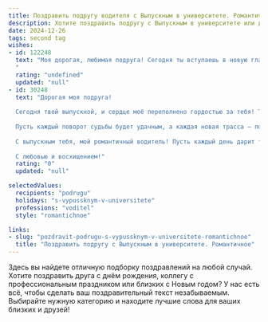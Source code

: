 ```yaml
---
title: Поздравить подругу водителя с Выпускным в университете. Романтичное
description: Хотите поздравить подругу с Выпускным в университете или другим праздником? Наш ИИ создаст незабываемое поздравление, а вы обязательно выделитесь среди других.  
date: 2024-12-26
tags: second tag
wishes:
- id: 122248
  text: "Моя дорогая, любимая подруга! Сегодня ты вступаешь в новую главу своей жизни, оставляя позади студенческие годы и отправляясь в увлекательное путешествие под названием \"взрослая жизнь\".  Твоя профессия водителя – это путь, полный приключений, новых встреч и открытий дорог. Пусть твой путь будет лёгким и ровным, как идеально выровненная трасса,  а каждая поездка – незабываемым приключением.  Желаю тебе, чтобы твой профессиональный путь  был полон ярких маршрутов и  верных попутчиков.  Пусть  любовь и счастье сопровождают тебя на каждом километре твоей жизни. С выпускным, дорогая!
  "
  rating: "undefined"
  updated: "null"
- id: 30248
  text: "Дорогая моя подруга!
  
  Сегодня твой выпускной, и сердце моё переполнено гордостью за тебя! Ты стала не просто профессионалом в своей области, но и вдохновением для всех нас. Вместо привычных дорог ты открываешь новые горизонты, и в этом мире скорости и свободы ты будешь светом, который ведет за собой.
  
  Пусть каждый поворот судьбы будет удачным, а каждая новая трасса — полной захватывающих эмоций и приятных сюрпризов. Желаю тебе смело мчаться по жизни, словно на своём любимом автомобиле, и никогда не терять веру в свои мечты.
  
  С выпускным тебя, мой романтичный водитель! Пусть каждый день дарит тебе радость и любовь, а твоё сердце будет всегда полным счастья.
  
  С любовью и восхищением!"
  rating: "0"
  updated: "null"

selectedValues:
  recipients: "podrugu"
  holidays: "s-vypussknym-v-universitete"
  professions: "voditel"
  style: "romantichnoe"

links:
- slug: "pozdravit-podrugu-s-vypussknym-v-universitete-romantichnoe"
  title: "Поздравить подругу с Выпускным в университете. Романтичное"
---
```


Здесь вы найдете отличную подборку поздравлений на любой случай. 
Хотите поздравить друга с днём рождения, коллегу с профессиональным праздником или близких с Новым годом? У нас есть всё, чтобы сделать ваш поздравительный текст незабываемым. Выбирайте нужную категорию и находите лучшие слова для ваших близких и друзей!

